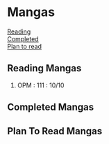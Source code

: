 # Mangas
[Reading](#reding-mangas)  
[Completed](#completed-mangas)  
[Plan to read](#plan-to-read-mangas) 

## Reading Mangas
1. OPM : 111 : 10/10

## Completed Mangas

## Plan To Read Mangas